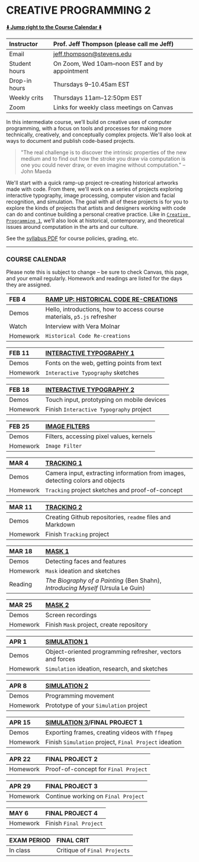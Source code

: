 # CREATIVE PROGRAMMING 2

**[:arrow_down: Jump right to the Course Calendar :arrow_down:](#course-calendar)**

| Instructor     | Prof. Jeff Thompson (please call me Jeff) |
| :---           | :--- |
| Email          | jeff.thompson@stevens.edu |
| Student hours  | On Zoom, Wed 10am–noon EST and by appointment |
| Drop-in hours  | Thursdays 9–10.45am EST |
| Weekly crits   | Thursdays 11am–12:50pm EST |
| Zoom           | Links for weekly class meetings on Canvas |

In this intermediate course, we’ll build on creative uses of computer programming, with a focus on tools and processes for making more technically, creatively, and conceptually complex projects. We'll also look at ways to document and publish code-based projects.

> "The real challenge is to discover the intrinsic properties of the new medium and to find out how the stroke you draw via computation is one you could never draw, or even imagine without computation." – John Maeda

We'll start with a quick ramp-up project re-creating historical artworks made with code. From there, we'll work on a series of projects exploring interactive typography, image processing, computer vision and facial recognition, and simulation. The goal with all of these projects is for you to explore the kinds of projects that artists and designers working with code can do and continue building a personal creative practice. Like in [`Creative Programming 1`](https://github.com/jeffThompson/CreativeProgramming1), we’ll also look at historical, contemporary, and theoretical issues around computation in the arts and our culture.

See the [syllabus PDF](https://github.com/jeffThompson/CreativeProgramming2/blob/master/Syllabus.pdf) for course policies, grading, etc.

***

### COURSE CALENDAR
Please note this is subject to change – be sure to check Canvas, this page, and your email regularly. Homework and readings are listed for the days they are assigned.

| FEB 4       | [RAMP UP: HISTORICAL CODE RE-CREATIONS](Week00_RampUp) |
| :---        | :--- |
| Demos       | Hello, introductions, how to access course materials, `p5.js` refresher |
| Watch       | Interview with Vera Molnar |
| Homework    | `Historical Code Re-creations` |

| FEB 11      | [INTERACTIVE TYPOGRAPHY 1](Week01_InteractiveTypography) |
| :---        | :--- |
| Demos       | Fonts on the web, getting points from text |
| Homework    | `Interactive Typography` sketches |

| FEB 18      | [INTERACTIVE TYPOGRAPHY 2](Week01_InteractiveTypography) |
| :---        | :--- |
| Demos       | Touch input, prototyping on mobile devices |
| Homework    | Finish `Interactive Typography` project |

| FEB 25      | [IMAGE FILTERS](Week03_ImageFilters) |
| :---        | :--- |
| Demos       | Filters, accessing pixel values, kernels |
| Homework    | `Image Filter` |

| MAR 4       | [TRACKING 1](Week04_Tracking) |
| :---        | :--- |
| Demos       | Camera input, extracting information from images, detecting colors and objects |
| Homework    | `Tracking` project sketches and proof-of-concept |

| MAR 11      | [TRACKING 2](Week04_Tracking) |
| :---        | :--- |
| Demos       | Creating Github repositories, `readme` files and Markdown |
| Homework    | Finish `Tracking` project |

| MAR 18      | [MASK 1](Week06_Mask) |
| :---        | :--- |
| Demos       | Detecting faces and features |
| Homework    | `Mask` ideation and sketches |
| Reading     | *The Biography of a Painting* (Ben Shahn), *Introducing Myself* (Ursula Le Guin) |

| MAR 25      | [MASK 2](Week06_Mask) |
| :---        | :--- |
| Demos       | Screen recordings |
| Homework    | Finish `Mask` project, create repository |

| APR 1       | [SIMULATION 1](Week08_Simulation) |
| :---        | :--- |
| Demos       | Object-oriented programming refresher, vectors and forces |
| Homework    | `Simulation` ideation, research, and sketches |

| APR 8       | [SIMULATION 2](Week08_Simulation) |
| :---        | :--- |
| Demos       | Programming movement |
| Homework    | Prototype of your `Simulation` project |

| APR 15      | [SIMULATION 3](Week08_Simulation)/FINAL PROJECT 1 |
| :---        | :--- |
| Demos       | Exporting frames, creating videos with `ffmpeg` |
| Homework    | Finish `Simulation` project, `Final Project` ideation |

| APR 22      | FINAL PROJECT 2 |
| :---        | :--- |
| Homework    | Proof-of-concept for `Final Project` |

| APR 29      | FINAL PROJECT 3 |
| :---        | :--- |
| Homework    | Continue working on `Final Project` |

| MAY 6       | FINAL PROJECT 4 |
| :---        | :--- |
| Homework    | Finish `Final Project` |

| EXAM PERIOD | FINAL CRIT |
| :---        | :--- |
| In class    | Critique of `Final Projects` |

